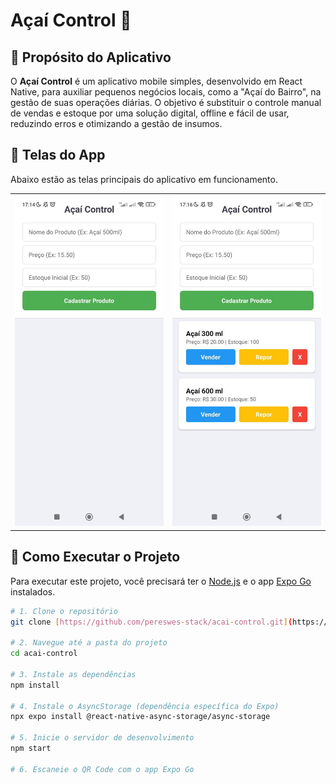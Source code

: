 #  Açaí Control 🍧

## 🎯 Propósito do Aplicativo

O **Açaí Control** é um aplicativo mobile simples, desenvolvido em React Native, para auxiliar pequenos negócios locais, como a "Açaí do Bairro", na gestão de suas operações diárias. O objetivo é substituir o controle manual de vendas e estoque por uma solução digital, offline e fácil de usar, reduzindo erros e otimizando a gestão de insumos.

## 📸 Telas do App

Abaixo estão as telas principais do aplicativo em funcionamento.

| | |
|:---:|:---:|
| ![Tela do Aplicativo 1](./screenshots/tela-1.jpg) | ![Tela do Aplicativo 2](./screenshots/tela-2.jpg) |


## 🚀 Como Executar o Projeto

Para executar este projeto, você precisará ter o [Node.js](https://nodejs.org/) e o app [Expo Go](https://expo.dev/client) instalados.

```bash
# 1. Clone o repositório
git clone [https://github.com/pereswes-stack/acai-control.git](https://github.com/pereswes-stack/acai-control.git)

# 2. Navegue até a pasta do projeto
cd acai-control

# 3. Instale as dependências
npm install

# 4. Instale o AsyncStorage (dependência específica do Expo)
npx expo install @react-native-async-storage/async-storage

# 5. Inicie o servidor de desenvolvimento
npm start

# 6. Escaneie o QR Code com o app Expo Go
